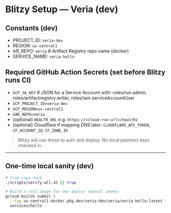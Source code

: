 # Blitzy Setup — Veria (dev)

## Constants (dev)
- PROJECT_ID: `veria-dev`
- REGION: `us-central1`
- AR_REPO: `veria`        # Artifact Registry repo name (docker)
- SERVICE_NAME: `veria-hello`

## Required GitHub Action Secrets (set before Blitzy runs CI)
- `GCP_SA_KEY`           # JSON for a Service Account with: roles/run.admin, roles/artifactregistry.writer, roles/iam.serviceAccountUser
- `GCP_PROJECT_ID=veria-dev`
- `GCP_REGION=us-central1`
- `GAR_REPO=veria`
- (optional) `HEALTH_URL` e.g. `https://<cloud-run-url>/healthz`
- (optional) Cloudflare if mapping DNS later: `CLOUDFLARE_API_TOKEN`, `CF_ACCOUNT_ID`, `CF_ZONE_ID`

> Blitzy will use these to auth and deploy. No local plaintext keys checked in.

---

## One-time local sanity (dev)
```bash
# from repo root
./scripts/verify-all.sh || true

# Build a real image for dev deploy (manual smoke)
gcloud builds submit \
  --tag us-central1-docker.pkg.dev/veria-dev/veria/veria-hello:latest \
  services/hello

